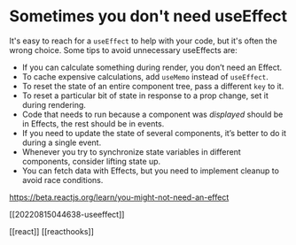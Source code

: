 # Sometimes you don't need useEffect

It's easy to reach for a `useEffect` to help with your code, but it's often the wrong choice. Some tips to avoid unnecessary useEffects are:
- If you can calculate something during render, you don’t need an Effect.
- To cache expensive calculations, add `useMemo` instead of `useEffect`.
- To reset the state of an entire component tree, pass a different `key` to it.
- To reset a particular bit of state in response to a prop change, set it during rendering.
- Code that needs to run because a component was _displayed_ should be in Effects, the rest should be in events.
- If you need to update the state of several components, it’s better to do it during a single event.
- Whenever you try to synchronize state variables in different components, consider lifting state up.
- You can fetch data with Effects, but you need to implement cleanup to avoid race conditions.

https://beta.reactjs.org/learn/you-might-not-need-an-effect

[[20220815044638-useeffect]]

[[react]]
[[reacthooks]]